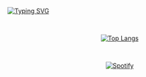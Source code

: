 [![Typing SVG](https://readme-typing-svg.demolab.com?font=Chango&pause=1000&color=FFFFFF&center=true&vCenter=true&width=510&lines=hi!+%E3%83%BE(%EF%BC%BE-%EF%BC%BE)%E3%83%8E)](https://github.com/rafaelsutiono)

&nbsp;<div align="center">
[![Top Langs](https://github-readme-stats.vercel.app/api/top-langs/?username=rafaelsutiono&exclude_repo=sptfy&langs_count=9&layout=compact&bg_color=315,1e140a,281b0d,332211&text_color=f7f7f7&title_color=f7f7f7)](https://github.com/rafaelsutiono/rafaelsutiono)
</div>

&nbsp;<div align="center">
  [![Spotify](https://sptfy-rafaelsutiono.vercel.app/api/spotify?border_color=ffffff)](https://open.spotify.com/user/21avwkvu5ymc66l243cvlgn2q)
</div>
